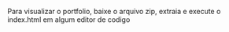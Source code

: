 Para visualizar o portfolio, baixe o arquivo zip, extraia e execute o index.html em algum editor de codigo
